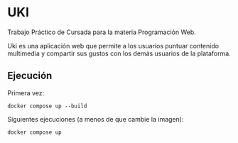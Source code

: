 # UKI

Trabajo Práctico de Cursada para la materia Programación Web.

Uki es una aplicación web que permite a los usuarios puntuar contenido multimedia y compartir sus gustos con los demás usuarios de la plataforma.

## Ejecución

Primera vez:

`docker compose up --build`

Siguientes ejecuciones (a menos de que cambie la imagen):

`docker compose up`
